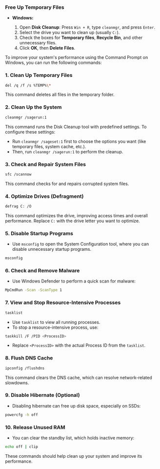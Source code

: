 ### **Free Up Temporary Files**

- **Windows:**
    
    1. Open **Disk Cleanup**: Press `Win + R`, type `cleanmgr`, and press `Enter`.
    2. Select the drive you want to clean up (usually `C:`).
    3. Check the boxes for **Temporary files**, **Recycle Bin**, and other unnecessary files.
    4. Click **OK**, then **Delete Files**.

To improve your system's performance using the Command Prompt on Windows, you can run the following commands:

### 1. **Clean Up Temporary Files**
```bash
del /q /f /s %TEMP%\*
```
This command deletes all files in the temporary folder.

### 2. **Clean Up the System**
```bash
cleanmgr /sagerun:1
```
This command runs the Disk Cleanup tool with predefined settings. To configure these settings:
   - Run `cleanmgr /sageset:1` first to choose the options you want (like temporary files, system cache, etc.).
   - Then, run `cleanmgr /sagerun:1` to perform the cleanup.

### 3. **Check and Repair System Files**
```bash
sfc /scannow
```
This command checks for and repairs corrupted system files.

### 4. **Optimize Drives (Defragment)**
```bash
defrag C: /O
```
This command optimizes the drive, improving access times and overall performance. Replace `C:` with the drive letter you want to optimize.

### 5. **Disable Startup Programs**
   - Use `msconfig` to open the System Configuration tool, where you can disable unnecessary startup programs.
```bash
msconfig
```

### 6. **Check and Remove Malware**
   - Use Windows Defender to perform a quick scan for malware:
```bash
MpCmdRun -Scan -ScanType 1
```

### 7. **View and Stop Resource-Intensive Processes**
```bash
tasklist
```
   - Use `tasklist` to view all running processes.
   - To stop a resource-intensive process, use:
```bash
taskkill /F /PID <ProcessID>
```
   - Replace `<ProcessID>` with the actual Process ID from the `tasklist`.

### 8. **Flush DNS Cache**
```bash
ipconfig /flushdns
```
This command clears the DNS cache, which can resolve network-related slowdowns.

### 9. **Disable Hibernate (Optional)**
   - Disabling hibernate can free up disk space, especially on SSDs:
```bash
powercfg -h off
```

### 10. **Release Unused RAM**
   - You can clear the standby list, which holds inactive memory:
```bash
echo off | clip
```

These commands should help clean up your system and improve its performance.